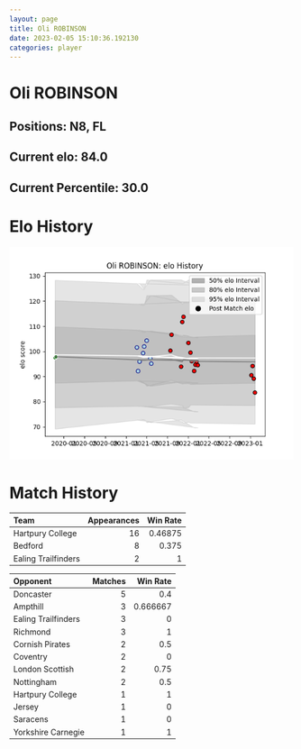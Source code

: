 ```yaml
---  
layout: page  
title: Oli ROBINSON  
date: 2023-02-05 15:10:36.192130  
categories: player  
---
```

# Oli ROBINSON

## Positions: N8, FL

## Current elo: 84.0

## Current Percentile: 30.0

# Elo History


![elo history](history_OliROBINSON.png)
# Match History


| Team                |   Appearances |   Win Rate |
|:--------------------|--------------:|-----------:|
| Hartpury College    |            16 |    0.46875 |
| Bedford             |             8 |    0.375   |
| Ealing Trailfinders |             2 |    1       |

| Opponent            |   Matches |   Win Rate |
|:--------------------|----------:|-----------:|
| Doncaster           |         5 |   0.4      |
| Ampthill            |         3 |   0.666667 |
| Ealing Trailfinders |         3 |   0        |
| Richmond            |         3 |   1        |
| Cornish Pirates     |         2 |   0.5      |
| Coventry            |         2 |   0        |
| London Scottish     |         2 |   0.75     |
| Nottingham          |         2 |   0.5      |
| Hartpury College    |         1 |   1        |
| Jersey              |         1 |   0        |
| Saracens            |         1 |   0        |
| Yorkshire Carnegie  |         1 |   1        |